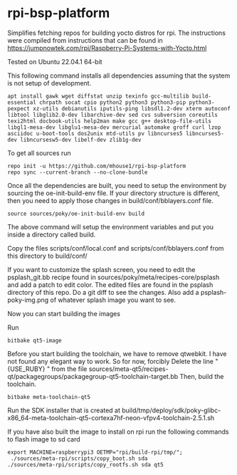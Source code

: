 # rpi-bsp-platform
Simplifies fetching repos for building yocto distros for rpi. The instructions were compiled from instructions that can be found in 
https://jumpnowtek.com/rpi/Raspberry-Pi-Systems-with-Yocto.html

Tested on Ubuntu 22.04.1 64-bit



This following command installs all dependencies assuming that the system is not setup of development.
```
apt install gawk wget diffstat unzip texinfo gcc-multilib build-essential chrpath socat cpio python2 python3 python3-pip python3-pexpect xz-utils debianutils iputils-ping libsdl1.2-dev xterm autoconf libtool libglib2.0-dev libarchive-dev sed cvs subversion coreutils texi2html docbook-utils help2man make gcc g++ desktop-file-utils libgl1-mesa-dev libglu1-mesa-dev mercurial automake groff curl lzop asciidoc u-boot-tools dos2unix mtd-utils pv libncurses5 libncurses5-dev libncursesw5-dev libelf-dev zlib1g-dev
```

To get all sources run
```
repo init -u https://github.com/mhouse1/rpi-bsp-platform
repo sync --current-branch --no-clone-bundle
```

Once all the dependencies are built, you need to setup the environment by sourcing the oe-init-build-env file. If your directory structure is different, then you need to apply those changes in build/conf/bblayers.conf file. 
```
source sources/poky/oe-init-build-env build
```
The above command will setup the environment variables and put you inside a directory called build.

Copy the files scripts/conf/local.conf and scripts/conf/bblayers.conf from this directory to build/conf/

If you want to customize the splash screen, you need to edit the psplash_git.bb recipe found in sources/poky/meta/recipes-core/psplash and add a patch to edit color. The edited files are found in the psplash directory of this repo. Do a git diff to see the changes. Also add a psplash-poky-img.png of whatever splash image you want to see.  

Now you can start building the images

Run 
```
bitbake qt5-image
```
Before you start building the toolchain, we have to remove qtwebkit. I have not found any elegant way to work. So for now, forcibly
Delete the line "{USE_RUBY} \" from the file  sources/meta-qt5/recipes-qt/packagegroups/packagegroup-qt5-toolchain-target.bb
Then, build the toolchain.
```
bitbake meta-toolchain-qt5
```

Run the SDK installer that is created at build/tmp/deploy/sdk/poky-glibc-x86_64-meta-toolchain-qt5-cortexa7hf-neon-vfpv4-toolchain-2.5.1.sh

If you have also built the image to install on rpi run the following commands to flash image to sd card
```
export MACHINE=raspberrypi3 OETMP="rpi/build-rpi/tmp/"; 
 ./sources/meta-rpi/scripts/copy_boot.sh sda
./sources/meta-rpi/scripts/copy_rootfs.sh sda qt5
```
